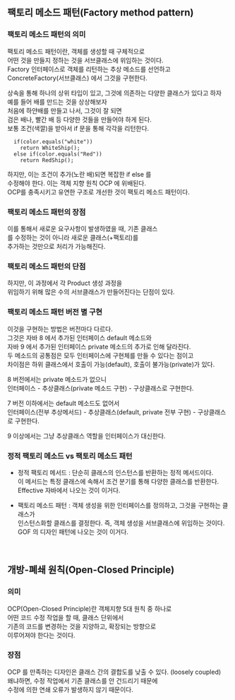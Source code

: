 ## 팩토리 메소드 패턴(Factory method pattern)
### 팩토리 메소드 패턴의 의미
팩토리 메소드 패턴이란, 객체를 생성할 때 구체적으로  
어떤 것을 만들지 정하는 것을 서브클래스에 위임하는 것이다.  
Factory 인터페이스로 객체를 리턴하는 추상 메소드를 선언하고  
ConcreteFactory(서브클래스) 에서 그것을 구현한다.  

상속을 통해 하나의 상위 타입이 있고, 그것에 의존하는 다양한 클래스가 있다고 하자  
예를 들어 배를 만드는 것을 상상해보자  
처음에 하얀배를 만들고 나서, 그것이 잘 되면  
검은 배나, 빨간 배 등 다양한 것들을 만들어야 하게 된다.  
보통 조건(색깔)을 받아서 if 문을 통해 각각을 리턴한다.  

      if(color.equals("white"))
        return WhiteShip();
      else if(color.equals("Red"))
        return RedShip();
        
하지만, 이는 조건이 추가(노란 배)되면 복잡한 if else 를  
수정해야 한다. 이는 객체 지향 원칙 OCP 에 위배된다.  
OCP를 충족시키고 유연한 구조로 개선한 것이 팩토리 메소드 패턴이다.  

### 팩토리 메소드 패턴의 장점
이를 통해서 새로운 요구사항이 발생하였을 때, 기존 클래스  
를 수정하는 것이 아니라 새로운 클래스(+팩토리)를  
추가하는 것만으로 처리가 가능해진다.  

### 팩토리 메소드 패턴의 단점
하지만, 이 과정에서 각 Product 생성 과정을  
위임하기 위해 많은 수의 서브클래스가 만들어진다는 단점이 있다.  

### 팩토리 메소드 패턴 버전 별 구현
이것을 구현하는 방법은 버전마다 다르다.  
그것은 자바 8 에서 추가된 인터페이스 default 메소드와  
자바 9 에서 추가된 인터페이스 private 메소드의 추가로 인해 달라진다.  
두 메소드의 공통점은 모두 인터페이스에 구현체를 만들 수 있다는 점이고  
차이점은 하위 클래스에서 호출이 가능(default), 호출이 불가능(private)가 있다.  
  
8 버전에서는 private 메소드가 없으니  
인터페이스 - 추상클래스(private 메소드 구현) - 구상클래스로 구현한다.  
  
7 버전 이하에서는 default 메소드도 없어서  
인터페이스(전부 추상메서드) - 추상클래스(default, private 전부 구현) - 구상클래스로 구현한다.  
  
9 이상에서는 그냥 추상클래스 역할을 인터페이스가 대신한다.  

### 정적 팩토리 메소드 vs 팩토리 메소드 패턴  
* 정적 팩토리 메서드 : 단순히 클래스의 인스턴스를 반환하는 정적 메서드이다.  
이 메서드는 특정 클래스에 속해서 조건 분기를 통해 다양한 클래스를 반환한다.  
Effective 자바에서 나오는 것이 이거다.  

* 팩토리 메소드 패턴 : 객체 생성을 위한 인터페이스를 정의하고, 그것을 구현하는 클래스가  
인스턴스화할 클래스를 결정한다. 즉, 객체 생성을 서브클래스에 위임하는 것이다.  
GOF 의 디자인 패턴에 나오는 것이 이거다.

<br>

## 개방-폐쇄 원칙(Open-Closed Principle)
### 의미  
OCP(Open-Closed Principle)란 객체지향 5대 원칙 중 하나로  
어떤 코드 수정 작업을 할 때, 클래스 단위에서  
기존의 코드를 변경하는 것을 지양하고, 확장되는 방향으로  
이루어져야 한다는 것이다.  
### 장점  
OCP 를 만족하는 디자인은 클래스 간의 결합도를 낮출 수 있다. (loosely coupled)  
왜냐하면, 수정 작업에서 기존 클래스를 안 건드리기 때문에  
수정에 의한 연쇄 오류가 발생하지 않기 때문이다.  
